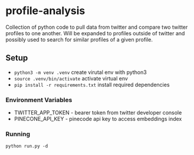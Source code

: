 # profile-analysis

Collection of python code to pull data from twitter and compare two twitter profiles to one another. Will be expanded to profiles outside of twitter and possibly used to search for similar profiles of a given profile.

## Setup

- `python3 -m venv .venv` create virutal env with python3
- `source .venv/bin/activate` activate virtual env
- `pip install -r requirements.txt` install required dependencies

### Environment Variables

- TWITTER_APP_TOKEN - bearer token from twitter developer console
- PINECONE_API_KEY - pinecode api key to access embeddings index

### Running

`python run.py -d`
